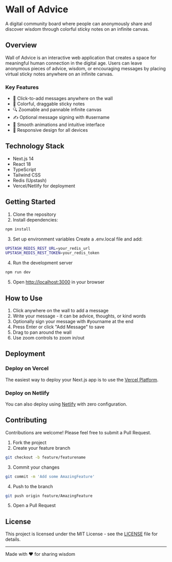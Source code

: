 # Wall of Advice

A digital community board where people can anonymously share and discover wisdom through colorful sticky notes on an infinite canvas.

## Overview

Wall of Advice is an interactive web application that creates a space for meaningful human connection in the digital age. Users can leave anonymous pieces of advice, wisdom, or encouraging messages by placing virtual sticky notes anywhere on an infinite canvas.

### Key Features

- 🎯 Click-to-add messages anywhere on the wall
- 🎨 Colorful, draggable sticky notes
- 🔍 Zoomable and pannable infinite canvas
- ✍️ Optional message signing with #username
- 💫 Smooth animations and intuitive interface
- 📱 Responsive design for all devices

## Technology Stack

- Next.js 14
- React 18
- TypeScript
- Tailwind CSS
- Redis (Upstash)
- Vercel/Netlify for deployment

## Getting Started

1. Clone the repository
2. Install dependencies:
```bash
npm install
```
3. Set up environment variables
Create a .env.local file and add:
```bash
UPSTASH_REDIS_REST_URL=your_redis_url
UPSTASH_REDIS_REST_TOKEN=your_redis_token
```
4. Run the development server
```bash
npm run dev
```

5. Open [http://localhost:3000](http://localhost:3000) in your browser

## How to Use

1. Click anywhere on the wall to add a message
2. Write your message - it can be advice, thoughts, or kind words
3. Optionally sign your message with #yourname at the end
4. Press Enter or click "Add Message" to save
5. Drag to pan around the wall
6. Use zoom controls to zoom in/out

## Deployment

### Deploy on Vercel
The easiest way to deploy your Next.js app is to use the [Vercel Platform](https://vercel.com/new?utm_medium=default-template&filter=next.js&utm_source=create-next-app&utm_campaign=create-next-app-readme).

### Deploy on Netlify
You can also deploy using [Netlify](https://www.netlify.com/) with zero configuration.

## Contributing

Contributions are welcome! Please feel free to submit a Pull Request.

1. Fork the project
2. Create your feature branch
```bash
git checkout -b feature/featurename
```
3. Commit your changes
```bash
git commit -m 'Add some AmazingFeature'
```
4. Push to the branch
```bash
git push origin feature/AmazingFeature
```
5. Open a Pull Request

## License

This project is licensed under the MIT License - see the [LICENSE](LICENSE) file for details.

---

Made with ❤️ for sharing wisdom
